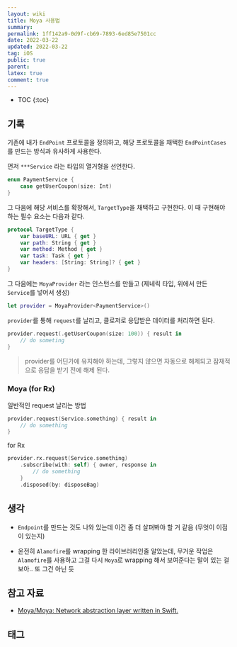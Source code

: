 ```yaml
---
layout: wiki
title: Moya 사용법
summary: 
permalink: 1ff142a9-0d9f-cb69-7893-6ed85e7501cc
date: 2022-03-22
updated: 2022-03-22
tag: iOS 
public: true
parent: 
latex: true
comment: true
---
```


* TOC
{:toc}

## 기록

기존에 내가 `EndPoint` 프로토콜을 정의하고, 해당 프로토콜을 채택한 `EndPointCases` 를 만드는 방식과 유사하게 사용한다.

먼저 `***Service` 라는 타입의 열거형을 선언한다. 

```swift
enum PaymentService {
    case getUserCoupon(size: Int)
}
```

그 다음에 해당 서비스를 확장해서, `TargetType`을 채택하고 구현한다.
이 때 구현해야 하는 필수 요소는 다음과 같다.

```swift
protocol TargetType {
    var baseURL: URL { get }
    var path: String { get }
    var method: Method { get }
    var task: Task { get }
    var headers: [String: String]? { get }
}
```

그 다음에는 `MoyaProvider` 라는 인스턴스를 만들고 (제네릭 타입, 위에서 만든 `Service`를 넣어서 생성)
```swift
let provider = MoyaProvider<PaymentService>()
```

`provider`를 통해 `request`를 날리고, 클로저로 응답받은 데이터를 처리하면 된다.

```swift
provider.request(.getUserCoupon(size: 100)) { result in
    // do someting
}
```

> provider를 어딘가에 유지해야 하는데, 그렇지 않으면 자동으로 해제되고 잠재적으로 응답을 받기 전에 해제 된다.

### Moya (for Rx)

일반적인 request 날리는 방법

```swift
provider.request(Service.something) { result in
    // do something
}
```

for Rx

```swift
provider.rx.request(Service.something)
    .subscribe(with: self) { owner, response in
        // do something
    }
    .disposed(by: disposeBag)
```

## 생각

- `Endpoint`를 만드는 것도 나와 있는데 이건 좀 더 살펴봐야 할 거 같음 (무엇이 이점이 있는지)

- 온전히 `Alamofire`를 wrapping 한 라이브러리인줄 알았는데, 무거운 작업은 `Alamofire`를 사용하고 그걸 다시 `Moya`로 wrapping 해서 보여준다는 말이 있는 걸 보아.. 또 그건 아닌 듯

## 참고 자료

- [Moya/Moya: Network abstraction layer written in Swift.](https://github.com/Moya/Moya)

## 태그

